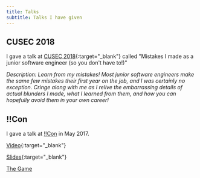 ```yaml
---
title: Talks
subtitle: Talks I have given
---
```


## CUSEC 2018
I gave a talk at [CUSEC 2018](http://2018.cusec.net){:target="_blank"} called 
"Mistakes I made as a junior software engineer (so you don't have to!)"

<script async class="speakerdeck-embed" data-id="2380babe99d548d089d57e371b60245c" data-ratio="1.77777777777778" src="//speakerdeck.com/assets/embed.js"></script>
*Description: Learn from my mistakes! Most junior software engineers make the 
same few mistakes their first year on the job, and I was certainly no exception. 
Cringe along with me as I relive the embarrassing details of actual blunders I made, 
what I learned from them, and how you can hopefully avoid them in your own career!*


## !!Con
I gave a talk at [!!Con](http://bangbangcon.com/) in May 2017.

[Video](https://www.youtube.com/watch?v=KqEc2Ek4GzA){:target="_blank"}

[Slides](https://docs.google.com/presentation/d/1P1AvMIbk1Ss7rhR_qn57yQpf6lMjFjh7SyaBqVCUaaw/edit?usp=sharing){:target="_blank"}

[The Game](https://rainydayssunnyways.github.io/GiftTheCode/)
